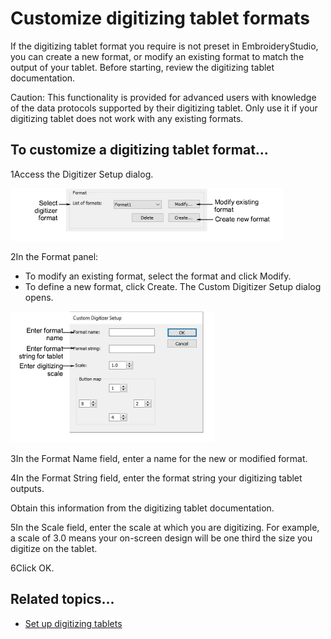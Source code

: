 # Customize digitizing tablet formats

If the digitizing tablet format you require is not preset in EmbroideryStudio, you can create a new format, or modify an existing format to match the output of your tablet. Before starting, review the digitizing tablet documentation.

Caution: This functionality is provided for advanced users with knowledge of the data protocols supported by their digitizing tablet. Only use it if your digitizing tablet does not work with any existing formats.

## To customize a digitizing tablet format...

1Access the Digitizer Setup dialog.

![hardware00075.png](assets/hardware00075.png)

2In the Format panel:

- To modify an existing format, select the format and click Modify.
- To define a new format, click Create. The Custom Digitizer Setup dialog opens.

![CustomDigitizerSetup.png](assets/CustomDigitizerSetup.png)

3In the Format Name field, enter a name for the new or modified format.

4In the Format String field, enter the format string your digitizing tablet outputs.

Obtain this information from the digitizing tablet documentation.

5In the Scale field, enter the scale at which you are digitizing. For example, a scale of 3.0 means your on-screen design will be one third the size you digitize on the tablet.

6Click OK.

## Related topics...

- [Set up digitizing tablets](Set_up_digitizing_tablets)
